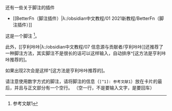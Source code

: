 还有一些关于脚注的插件
- [[BetterFn（脚注插件）|λ:/obsidian中文教程/01 2021新教程/BetterFn（脚注插件）]]


这是一个脚注 [^1]。

此外，[[亨利咔咔|λ:/obsidian中文教程/07 信息源与贡献者/亨利咔咔]]还推荐了一种脚注方法，其实脚注不是很长的话可以这样输入，自动排序^[这方法是亨利咔咔推荐的]。

如果出现2次会是这样^[这方法是亨利咔咔推荐的]。

请注意使用数字方式的脚注，请将脚注的信息（`[^1]: 参考文献1`）放在卡片的最后，并且与正文部分有一个空行。
（空一行，不是要输入文字，是要回车）


[^1]: 参考文献1

